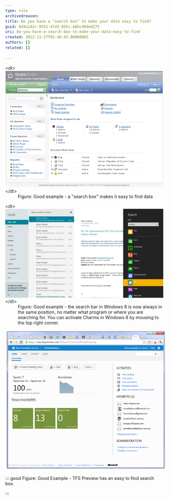 ```yaml
---
type: rule
archivedreason: 
title: Do you have a "search box" to make your data easy to find?
guid: 0d4a182c-9552-47d3-855c-e6bc48ded275
uri: do-you-have-a-search-box-to-make-your-data-easy-to-find
created: 2012-11-27T01:48:43.0000000Z
authors: []
related: []

---
```


<dl class="goodImage">&lt;dt&gt;<img width="600" border="0" alt="Easy to search" src="../../assets/EasySearch.png">&lt;/dt&gt;
<dd>Figure: Good example - a "search box" makes it easy to find data</dd></dl><dl class="goodImage">&lt;dt&gt;<img width="600" border="0" alt="Easy to search" src="win8search.jpg">&lt;/dt&gt;
<dd>Figure: Good example - the search bar in Windows 8 is now always in the same position, no matter what program or where you are searching for. You can activate Charms in Windows 8 by mousing to the top right corner.</dd></dl><dl class="ssw15-rteElement-ImageArea"><img src="searchbox.png" alt="searchbox.png" style="margin:5px;width:650px;"></dl>

::: good
Figure: Good Example - TFS Preview has an easy to find search box.

:::


<!--endintro-->
